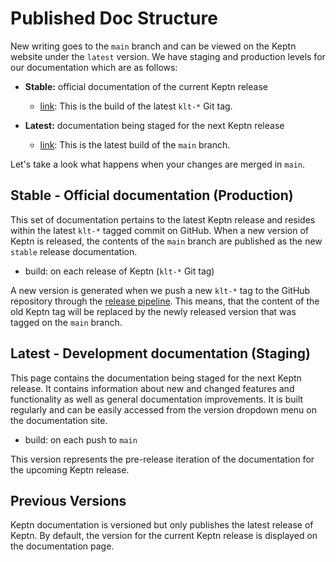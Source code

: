 # Published Doc Structure

New writing goes to the `main` branch and can be viewed on the Keptn website under the `latest` version.
We have staging and production levels for our documentation which are as follows:

* **Stable:** official documentation of the current Keptn release
    * [link](https://keptn.sh/stable/):
      This is the build of the latest `klt-*` Git tag.

* **Latest:** documentation being staged for the next Keptn release
    * [link](https://keptn.sh/latest/):
      This is the latest build of the `main` branch.

Let's take a look what happens when your changes are merged in `main`.

## Stable - Official documentation (Production)

This set of documentation pertains to the latest Keptn release and resides within the
latest `klt-*` tagged commit on GitHub.
When a new version of Keptn is released, the contents of the `main` branch are published as
the new `stable` release documentation.

* build: on each release of Keptn (`klt-*` Git tag)

A new version is generated when we push a new `klt-*` tag to the GitHub repository through the
[release pipeline](https://github.com/keptn/lifecycle-toolkit/tree/main/.github/workflows/release.yml).
This means, that the content of the old Keptn tag will be replaced by the newly released version
that was tagged on the `main` branch.

## Latest - Development documentation (Staging)

This page contains the documentation being staged for the next Keptn release.
It contains information about new and changed features and functionality
as well as general documentation improvements.
It is built regularly and can be easily accessed from the version dropdown menu on the documentation site.

* build: on each push to `main`

This version represents the pre-release iteration of the documentation for the upcoming Keptn release.

## Previous Versions

Keptn documentation is versioned but only publishes the latest release of Keptn.
By default, the version for the current Keptn release
is displayed on the documentation page.
